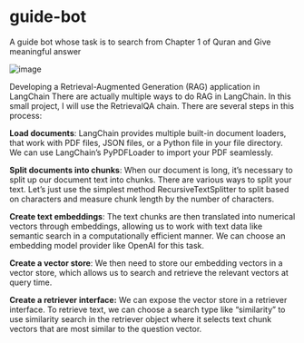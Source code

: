 # guide-bot
 A guide bot whose task is to search from Chapter 1 of Quran and Give meaningful answer 

 ![image](https://github.com/taaha3244/guide-bot/assets/120934618/b9d8237d-0077-4ba9-82b2-2ad509b9a1f2)


 Developing a Retrieval-Augmented Generation (RAG) application in LangChain
There are actually multiple ways to do RAG in LangChain.  In this small project, I will use the RetrievalQA chain. There are several steps in this process:


**Load documents**: LangChain provides multiple built-in document loaders, that work with PDF files, JSON files, or a Python file in your file directory.  We can use LangChain’s PyPDFLoader to import your PDF seamlessly.

**Split documents into chunks**: When our document is long, it’s necessary to split up our document text into chunks. There are various ways to split your text. Let’s just use the simplest method RecursiveTextSplitter to split based on characters and measure chunk length by the number of characters. 

**Create text embeddings**: The text chunks are then translated into numerical vectors through embeddings, allowing us to work with text data like semantic search in a computationally efficient manner. We can choose an embedding model provider like OpenAI for this task.

**Create a vector store**: We then need to store our embedding vectors in a vector store, which allows us to search and retrieve the relevant vectors at query time. 

**Create a retriever interface:** We can expose the vector store in a retriever interface. To retrieve text, we can choose a search type like “similarity” to use similarity search in the retriever object where it selects text chunk vectors that are most similar to the question vector.   

